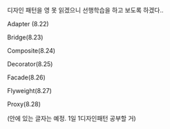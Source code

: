 디자인 패턴을 영 못 읽겠으니 선행학습을 하고 보도록 하겠다..

Adapter (8.22)

Bridge(8.23)

Composite(8.24)

Decorator(8.25)

Facade(8.26)

Flyweight(8.27)

Proxy(8.28)

(안에 있는 글자는 예정. 1일 1디자인패턴 공부할 거)